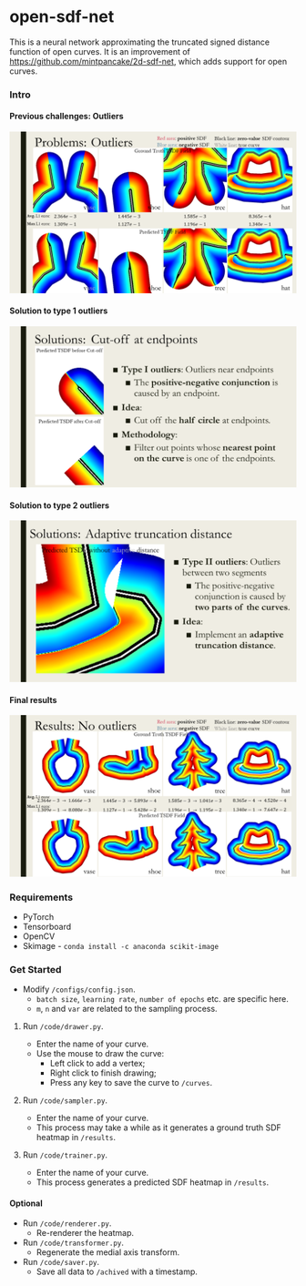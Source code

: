 # open-sdf-net

This is a neural network approximating the truncated signed distance function of open curves.
It is an improvement of https://github.com/mintpancake/2d-sdf-net, which adds support for open curves. 

### Intro

#### Previous challenges: Outliers

<div align=center><img src="https://raw.githubusercontent.com/mintpancake/gallery/main/images/problems.png"/></div>

#### Solution to type 1 outliers

<div align=center><img src="https://raw.githubusercontent.com/mintpancake/gallery/main/images/outlier1.png"/></div>

#### Solution to type 2 outliers

<div align=center><img src="https://raw.githubusercontent.com/mintpancake/gallery/main/images/outlier2.png"/></div>

#### Final results

<div align=center><img src="https://raw.githubusercontent.com/mintpancake/gallery/main/images/open_tsdf_res.png"/></div>

### Requirements

* PyTorch
* Tensorboard
* OpenCV
* Skimage - `conda install -c anaconda scikit-image`

### Get Started

* Modify `/configs/config.json`.
    * `batch size`, `learning rate`, `number of epochs` etc. are specific here.
    * `m`, `n` and `var` are related to the sampling process. 


1. Run `/code/drawer.py`.
    * Enter the name of your curve.
    * Use the mouse to draw the curve: 
      * Left click to add a vertex; 
      * Right click to finish drawing; 
      * Press any key to save the curve to `/curves`.

    
2. Run `/code/sampler.py`.
   * Enter the name of your curve.
   * This process may take a while as it generates a ground truth SDF heatmap in `/results`. 


3. Run `/code/trainer.py`.
    * Enter the name of your curve.
    * This process generates a predicted SDF heatmap in `/results`.
    

#### Optional
* Run `/code/renderer.py`.
  * Re-renderer the heatmap. 
* Run `/code/transformer.py`.
  * Regenerate the medial axis transform. 
* Run `/code/saver.py`.
  * Save all data to `/achived` with a timestamp. 
